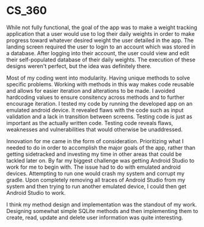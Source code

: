 # CS_360
While not fully functional, the goal of the app was to make a weight tracking application that a user would use to log their daily weights in order to make progress toward whatever desired weight the user detailed in the app. The landing screen required the user to login 
to an account which was stored in a database. After logging into their account, the user could view and edit their self-populated database of their daily weights. The execution of these designs weren't perfect, but the idea was definitely there.

Most of my coding went into modularity. Having unique methods to solve specific problems. Working with methods in this way makes code reusable and allows for easier iteration and alterations to be made. I avoided hardcoding values to ensure consitency across methods and to 
further encourage iteration.
I tested my code by running the developed app on an emulated android device. It revealed flaws with the code such as input validation and a lack in transition between screens. Testing code is just as important as the actually written code. Testing code reveals flaws, 
weaknesses and vulnerabilities that would otherwise be unaddressed.

Innovation for me came in the form of consideration. Prioritizing what I needed to do in order to accomplish the major goals of the app, rather than getting sidetracked and investing my time in other areas that could be tackled later on. By far my biggest challenge was 
getting Android Studio to work for me to begin with. The issue had to do with emulated android devices. Attempting to run one would crash my system and corrupt my gradle. Upon completely removing all traces of Android Studio from my system and then trying to run another 
emulated device, I could then get Android Studio to work.

I think my method design and implementation was the standout of my work. Designing somewhat simple SQLite methods and then implementing them to create, read, update and delete user information was quite interesting.
